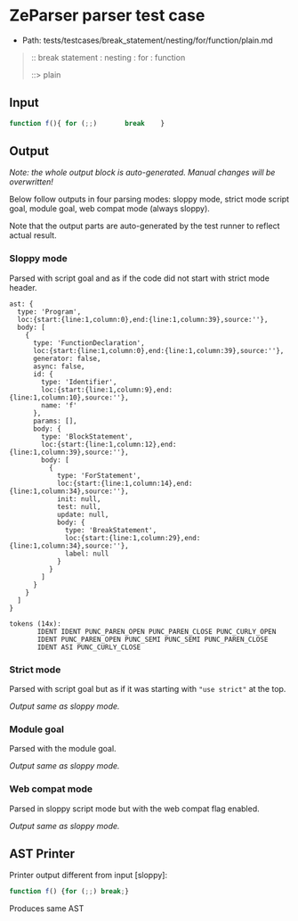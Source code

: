 # ZeParser parser test case

- Path: tests/testcases/break_statement/nesting/for/function/plain.md

> :: break statement : nesting : for : function
>
> ::> plain

## Input

`````js
function f(){ for (;;)       break    }
`````

## Output

_Note: the whole output block is auto-generated. Manual changes will be overwritten!_

Below follow outputs in four parsing modes: sloppy mode, strict mode script goal, module goal, web compat mode (always sloppy).

Note that the output parts are auto-generated by the test runner to reflect actual result.

### Sloppy mode

Parsed with script goal and as if the code did not start with strict mode header.

`````
ast: {
  type: 'Program',
  loc:{start:{line:1,column:0},end:{line:1,column:39},source:''},
  body: [
    {
      type: 'FunctionDeclaration',
      loc:{start:{line:1,column:0},end:{line:1,column:39},source:''},
      generator: false,
      async: false,
      id: {
        type: 'Identifier',
        loc:{start:{line:1,column:9},end:{line:1,column:10},source:''},
        name: 'f'
      },
      params: [],
      body: {
        type: 'BlockStatement',
        loc:{start:{line:1,column:12},end:{line:1,column:39},source:''},
        body: [
          {
            type: 'ForStatement',
            loc:{start:{line:1,column:14},end:{line:1,column:34},source:''},
            init: null,
            test: null,
            update: null,
            body: {
              type: 'BreakStatement',
              loc:{start:{line:1,column:29},end:{line:1,column:34},source:''},
              label: null
            }
          }
        ]
      }
    }
  ]
}

tokens (14x):
       IDENT IDENT PUNC_PAREN_OPEN PUNC_PAREN_CLOSE PUNC_CURLY_OPEN
       IDENT PUNC_PAREN_OPEN PUNC_SEMI PUNC_SEMI PUNC_PAREN_CLOSE
       IDENT ASI PUNC_CURLY_CLOSE
`````

### Strict mode

Parsed with script goal but as if it was starting with `"use strict"` at the top.

_Output same as sloppy mode._

### Module goal

Parsed with the module goal.

_Output same as sloppy mode._

### Web compat mode

Parsed in sloppy script mode but with the web compat flag enabled.

_Output same as sloppy mode._

## AST Printer

Printer output different from input [sloppy]:

````js
function f() {for (;;) break;}
````

Produces same AST
